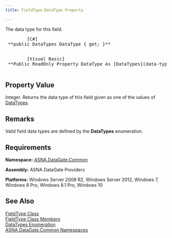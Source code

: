 ```yaml
---
title: FieldType.DataType Property

---
```


The data type for this field. 
<pre class="prettyprint">        <span class="lang">[C#]</span>
 **public DataTypes DataType { get; }** 
      </pre>
<pre class="prettyprint">        <span class="lang">[Visual Basic] </span>
 **Public ReadOnly Property DataType As [DataTypes](data-types-enumeration.html)** 
      </pre>

## Property Value

Integer. Returns the data type of this field given as one of the values of [DataTypes](data-types-enumeration.html). 
## Remarks

Valid field data types are defined by the <span> **DataTypes** </span> enumeration.
## Requirements

**Namespace:** [ASNA.DataGate.Common](datagate-common-namespace.html)

**Assembly:** ASNA DataGate Providers

**Platforms:** Windows Server 2008 R2, Windows Server 2012, Windows 7, Windows 8 Pro, Windows 8.1 Pro, Windows 10
## See Also


[FieldType Class](field-type-class.html)
      <br />
[FieldType Class Members](field-type-members.html)
      <br />
[DataTypes Enumeration](data-types-enumeration.html)
      <br />
[ASNA.DataGate.Common Namespaces](datagate-common-namespace.html)


